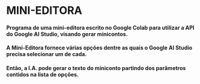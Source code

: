 # MINI-EDITORA

#### Programa de uma mini-editora escrito no Google Colab para utilizar a API do Google AI Studio, visando gerar minicontos.

#### A Mini-Editora fornece várias opções dentre as quais o Google AI Studio precisa selecionar um de cada.

#### Então, a I.A. pode gerar o texto do miniconto partindo dos parâmetros contidos na lista de opções.
